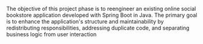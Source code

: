  The objective of this project phase is to reengineer an existing online
 social bookstore application developed with Spring Boot in Java. The
 primary goal is to enhance the application's structure and
 maintainability by redistributing responsibilities, addressing duplicate
 code, and separating business logic from user interaction
